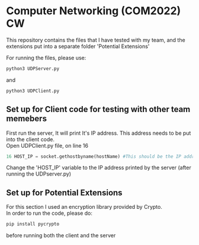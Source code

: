 # Computer Networking (COM2022) CW

This repository contains the files that I have tested with my team, and the extensions put into a separate folder 'Potential Extensions'

For running the files, please use:
```bash
python3 UDPServer.py
```
and
```bash
python3 UDPClient.py
```

## Set up for Client code for testing with other team memebers

First run the server, It will print It's IP address. This address needs to be put into the client code.\
Open UDPClient.py file, on line 16

```python
16 HOST_IP = socket.gethostbyname(hostName) #This should be the IP addres of the server
```

Change the 'HOST_IP' variable to the IP address printed by the server (after running the UDPserver.py)

## Set up for Potential Extensions

For this section I used an encryption library provided by Crypto.\
In order to run the code, please do:

```bash
pip install pycrypto
```
before running both the client and the server




